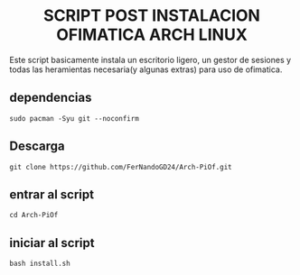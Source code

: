 <h1 align="center">  SCRIPT POST INSTALACION OFIMATICA ARCH LINUX</h1>
Este script basicamente instala un escritorio ligero, un gestor de sesiones y todas las heramientas necesaria(y algunas extras) para uso de ofimatica.

## dependencias

```
sudo pacman -Syu git --noconfirm
```

## Descarga
```
git clone https://github.com/FerNandoGD24/Arch-PiOf.git
```

## entrar al script
```
cd Arch-PiOf
```

## iniciar al script
```
bash install.sh
```
